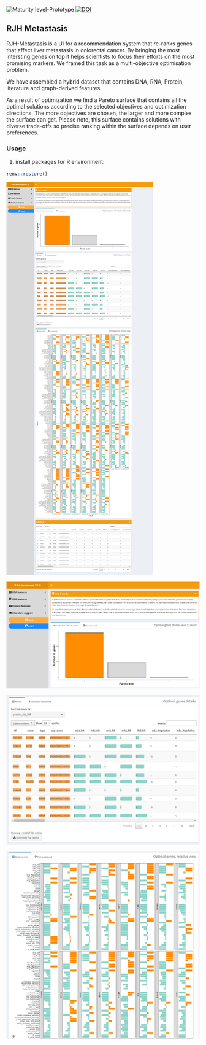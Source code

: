 ![Maturity level-Prototype](https://img.shields.io/badge/Maturity%20Level-Prototype-red) [![DOI](https://zenodo.org/badge/371064106.svg)](https://zenodo.org/badge/latestdoi/371064106)


## RJH Metastasis

RJH-Metastasis is a UI for a recommendation system that re-ranks genes that affect liver metastasis in colorectal cancer. By bringing the most intersting genes on top it helps scientists to focus their efforts on the most promising markers. We framed this task as a multi-objective optimisation problem. 

We have assembled a hybrid dataset that contains DNA, RNA, Protein, literature and graph-derived features.

As a result of optimization we find a Pareto surface that contains all the optimal solutions according to the selected objectives and optimization directions. The more objectives are chosen, the larger and more complex the surface can get. Please note, this surface contains solutions with diverse trade-offs so precise ranking within the surface depends on user preferences.

### Usage
1. install packages for R environment:
```R
renv::restore()
```

![](docs/image/G1.png)

![](docs/image/graph1.jpg)

![](docs/image/graph2.jpg)

![](docs/image/graph3.jpg)


